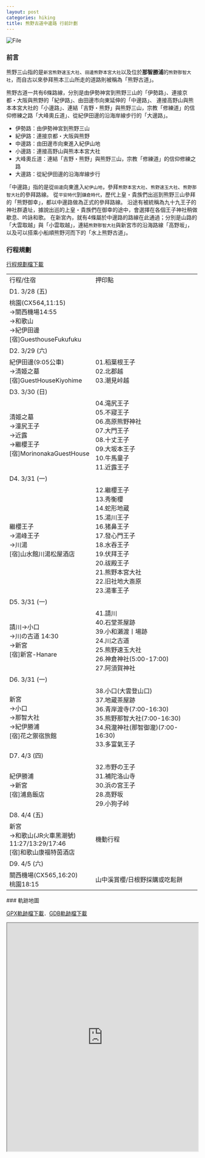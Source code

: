 ```yaml
---
layout: post
categories: hiking
title: 熊野古道中邊路 行前計劃
---
```

![File](/assets/images/kumanokodo.png)

### 前言

熊野三山指的是`新宮熊野速玉大社`、`田邊熊野本宮大社`以及位於**那智勝浦**的`熊野那智大社`，而自古以來參拜熊本三山所走的道路則被稱為「熊野古道」。

熊野古道一共有6條路線，分別是由伊勢神宮到熊野三山的「伊勢路」、連接京都・大阪與熊野的「紀伊路」、由田邊市向東延伸的「中邊路」、
連接高野山與熊本本宮大社的「小邊路」、連結「吉野・熊野」與熊野三山，宗教「修練道」的信仰修練之路「大峰奧丘道」、從紀伊田邊的沿海岸線步行的「大邊路」。

- 伊勢路：由伊勢神宮到熊野三山
- 紀伊路：連接京都・大阪與熊野
- 中邊路：由田邊市向東進入紀伊山地
- 小邊路：連接高野山與熊本本宮大社
- 大峰奧丘道：連結「吉野・熊野」與熊野三山，宗教「修練道」的信仰修練之路
- 大邊路：從紀伊田邊的沿海岸線步行

「中邊路」指的是從`田邊`向東進入`紀伊山地`，參拜`熊野本宮大社`、`熊野速玉大社`、`熊野那智大社`的參拜路線。
從`平安時代`到`鎌倉時代`，歷代上皇・貴族們出巡到熊野三山參拜的「熊野御幸」，都以中邊路做為正式的參拜路線。
沿途有被統稱為九十九王子的神社群遺址，據說出巡的上皇・貴族們在御幸的途中，會選擇在各個王子神社稍做歇息、吟詠和歌。
在新宮內，就有4條屬於中邊路的路線在此通過；分別是山路的「大雲取越」與「小雲取越」，連結`熊野那智大社`與新宮市的沿海路線「高野坂」，以及可以搭乘小船順熊野河而下的「水上熊野古道」。

### 行程規劃

[行程規劃檔下載](/assets/data/熊野古道.xlsx)

<table>
<tr class='text-bold'><td>行程/住宿</td><td>押印點</td></tr>
<tr class='text-bold'><td colspan='2'>D1. 3/28 (五)</td></tr>
<tr>
  <td>桃園(CX564,11:15)<br/>→關西機場14:55<br/>→和歌山<br/>→紀伊田邊<br/><span class='text-blue'>[宿]GuesthouseFukufuku</span></td>
  <td></td>
</tr>
<tr class='text-bold'><td colspan='2'>D2. 3/29 (六)</td></tr>
<tr>
  <td>紀伊田邊(9:05公車)<br/>→清姬之墓<br/><span class='text-blue'>[宿]GuestHouseKiyohime</span></td>  
  <td>01.稻葉根王子<br/>02.北郡越<br/>03.潮見峠越</td>
</tr>
<tr class='text-bold'><td colspan='2'>D3. 3/30 (日)</td></tr>
<tr>
  <td>清姬之墓<br/>→潼尻王子<br/>→近露<br/>→繼櫻王子<br/><span class='text-blue'>[宿]MorinonakaGuestHouse</span></td>
  <td>04.滝尻王子<br/>05.不寢王子<br/>06.高原熊野神社<br/>07.大門王子<br/>08.十丈王子<br/>09.大坂本王子<br/>10.牛馬童子<br/>11.近露王子</td>
</tr>
<tr class='text-bold'><td colspan='2'>D4. 3/31 (一)</td></tr>
<tr>
  <td>繼櫻王子<br/>→湯峰王子<br/>→川湯<br/><span class='text-blue'>[宿]山水館川湯松屋酒店</span></td>
  <td>12.繼櫻王子<br/>13.秀衡櫻<br/>14.蛇形地蔵<br/>15.湯川王子<br/>16.猪鼻王子<br/>17.發心門王子<br/>18.水吞王子<br/>19.伏拜王子<br/>20.祓殿王子<br/>21.熊野本宮大社<br/>22.旧社地大斎原<br/>23.湯峯王子</td>
</tr>
<tr class='text-bold'><td colspan='2'>D5. 3/31 (一)</td></tr>
<tr>
  <td>請川→小口<br/>→川の古道 14:30<br/>→新宮<br/><span class='text-blue'>[宿]新宮-Hanare</span></td>
  <td>41.請川<br/>40.石堂茶屋跡<br/>39.小和瀨渡丨場跡<br/>24.川之古道<br/>25.熊野速玉大社<br/>26.神倉神社(5:00-17:00)<br/>27.阿須賀神社</td>
</tr>
<tr class='text-bold'><td colspan='2'>D6. 3/31 (一)</td></tr>
<tr>
  <td>新宮<br/>→小口<br/>→那智大社<br/>→紀伊勝浦<br/><span class='text-blue'>[宿]花之禦宿旅館</span></td>
  <td>38.小口(大雲登山口)<br/>37.地蔵茶屋跡<br/>36.青岸渡寺(7:00-16:30)<br/>35.熊野那智大社(7:00-16:30)<br/>34.飛瀧神社(那智御瀧)(7:00-16:30)<br/>33.多富氣王子</td>
</tr>
<tr class='text-bold'><td colspan='2'>D7. 4/3 (四)</td></tr>
<tr>
  <td>紀伊勝浦<br/>→新宮<br/><span class='text-blue'>[宿]浦島飯店</span></td>
  <td>32.市野の王子<br/>31.補陀洛山寺<br/>30.浜の宮王子<br/>28.高野坂<br/>29.小狗子峠</td>
</tr>
<tr class='text-bold'><td colspan='2'>D8. 4/4 (五)</td></tr>
<tr>
  <td>新宮<br/>→和歌山(JR火車黑潮號)<br/>11:27/13:29/17:46<br/><span class='text-blue'>[宿]和歌山康福特茵酒店</span></td>
  <td>機動行程</td>
</tr>
<tr class='text-bold'><td colspan='2'>D9. 4/5 (六)</td></tr>
<tr>
  <td>關西機場(CX565,16:20)<br/>桃園18:15</td>
  <td>山中溪賞櫻/日根野採購或吃鬆餅</td>
</tr>
</table>
### 軌跡地圖

[GPX軌跡檔下載](/assets/gpx/0328-0405熊野古道.gpx)．[GDB軌跡檔下載](/assets/gpx/0328-0405熊野古道.gdb)
<iframe src="https://www.google.com/maps/d/embed?mid=114ipxH5ZUzye1KSAz3IEDN9ynySK0D8&ehbc=2E312F" width="100%" height="600"></iframe>



